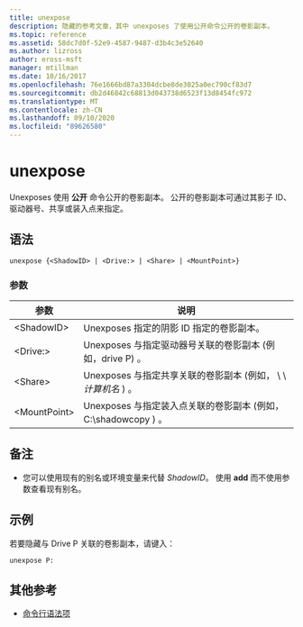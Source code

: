 ```yaml
---
title: unexpose
description: 隐藏的参考文章，其中 unexposes 了使用公开命令公开的卷影副本。
ms.topic: reference
ms.assetid: 58dc7d0f-52e9-4587-9487-d3b4c3e52640
ms.author: lizross
author: eross-msft
manager: mtillman
ms.date: 10/16/2017
ms.openlocfilehash: 76e1666bd87a3304dcbe8de3025a0ec790cf83d7
ms.sourcegitcommit: db2d46842c68813d043738d6523f13d8454fc972
ms.translationtype: MT
ms.contentlocale: zh-CN
ms.lasthandoff: 09/10/2020
ms.locfileid: "89626580"
---
```

# <a name="unexpose"></a>unexpose

Unexposes 使用 **公开** 命令公开的卷影副本。 公开的卷影副本可通过其影子 ID、驱动器号、共享或装入点来指定。



## <a name="syntax"></a>语法

```
unexpose {<ShadowID> | <Drive:> | <Share> | <MountPoint>}
```

### <a name="parameters"></a>参数

|参数|说明|
|---------|-----------|
|\<ShadowID>|Unexposes 指定的阴影 ID 指定的卷影副本。|
|\<Drive:>|Unexposes 与指定驱动器号关联的卷影副本 (例如，drive P) 。|
|\<Share>|Unexposes 与指定共享关联的卷影副本 (例如， \\ \\ *计算机名* \) 。|
|\<MountPoint>|Unexposes 与指定装入点关联的卷影副本 (例如，C:\shadowcopy \) 。|

## <a name="remarks"></a>备注

-   您可以使用现有的别名或环境变量来代替 *ShadowID*。 使用 **add** 而不使用参数查看现有别名。

## <a name="examples"></a>示例

若要隐藏与 Drive P 关联的卷影副本，请键入：
```
unexpose P:
```

## <a name="additional-references"></a>其他参考

- [命令行语法项](command-line-syntax-key.md)